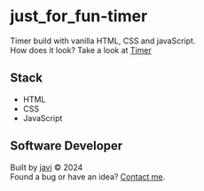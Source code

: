 # just_for_fun-timer
Timer build with vanilla HTML, CSS and javaScript.  
How does it look? Take a look at [Timer](https://javierandres-dev.github.io/just_for_fun-timer/)
## Stack
- HTML
- CSS
- JavaScript
## Software Developer
Built by [javi](https://github.com/javierandres-dev/) :copyright: 2024  
Found a bug or have an idea? [Contact me](https://www.linkedin.com/in/javierandres-dev/).

